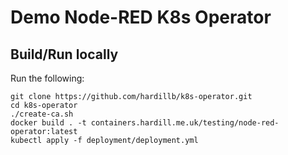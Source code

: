 # Demo Node-RED K8s Operator

## Build/Run locally

Run the following:

```
git clone https://github.com/hardillb/k8s-operator.git
cd k8s-operator
./create-ca.sh
docker build . -t containers.hardill.me.uk/testing/node-red-operator:latest
kubectl apply -f deployment/deployment.yml
```

